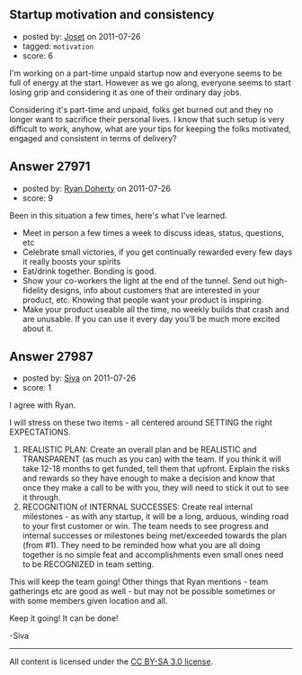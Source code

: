 ## Startup motivation and consistency

- posted by: [Joset](https://stackexchange.com/users/-1/12210-joset) on 2011-07-26
- tagged: `motivation`
- score: 6

I'm working on a part-time unpaid startup now and everyone seems to be full of energy at the start. However as we go along, everyone seems to start losing grip and considering it as one of their ordinary day jobs. 

Considering it's part-time and unpaid, folks get burned out and they no longer want to sacrifice their personal lives. I know that such setup is very difficult to work, anyhow, what are your tips for keeping the folks motivated, engaged and consistent in terms of delivery?


## Answer 27971

- posted by: [Ryan Doherty](https://stackexchange.com/users/-1/9590-ryan-doherty) on 2011-07-26
- score: 9

Been in this situation a few times, here's what I've learned.

 - Meet in person a few times a week to discuss ideas, status, questions, etc
 - Celebrate small victories, if you get continually rewarded every few days it really boosts your spirits
 - Eat/drink together. Bonding is good.
 - Show your co-workers the light at the end of the tunnel. Send out high-fidelity designs, info about customers that are interested in your product, etc. Knowing that people want your product is inspiring.
 - Make your product useable all the time, no weekly builds that crash and are unusable. If you can use it every day you'll be much more excited about it.


## Answer 27987

- posted by: [Siva](https://stackexchange.com/users/-1/12039-siva) on 2011-07-26
- score: 1

I agree with Ryan.

I will stress on these two items - all centered around SETTING the right EXPECTATIONS.

 1. REALISTIC PLAN: Create an overall plan and be REALISTIC and TRANSPARENT (as much as you can) with the team. If you think it will take 12-18 months to get funded, tell them that upfront. Explain the risks and rewards so they have enough to make a decision and know that once they make a call to be with you, they will need to stick it out to see it through.
 2. RECOGNITION of INTERNAL SUCCESSES: Create real internal milestones - as with any startup, it will be a long, arduous, winding road to your first customer or win. The team needs to see progress and internal successes or milestones being met/exceeded towards the plan (from #1). They need to be reminded how what you are all doing together is no simple feat and accomplishments even small ones need to be RECOGNIZED in team setting.

This will keep the team going! Other things that Ryan mentions - team gatherings etc are good as well - but may not be possible sometimes or with some members given location and all.

Keep it going! It can be done!

-Siva




---

All content is licensed under the [CC BY-SA 3.0 license](https://creativecommons.org/licenses/by-sa/3.0/).
